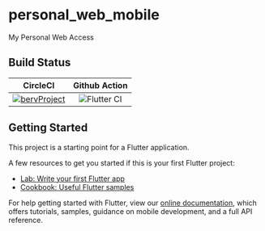 # personal_web_mobile

My Personal Web Access

## Build Status

| CircleCI | Github Action |
|:--------:|:-------------:|
| [![bervProject](https://circleci.com/gh/bervProject/flutter_my_personal_web.svg?style=svg)](https://circleci.com/gh/bervProject/flutter_my_personal_web) | ![Flutter CI](https://github.com/bervProject/flutter_my_personal_web/workflows/Flutter%20CI/badge.svg) |

## Getting Started

This project is a starting point for a Flutter application.

A few resources to get you started if this is your first Flutter project:

- [Lab: Write your first Flutter app](https://flutter.dev/docs/get-started/codelab)
- [Cookbook: Useful Flutter samples](https://flutter.dev/docs/cookbook)

For help getting started with Flutter, view our
[online documentation](https://flutter.dev/docs), which offers tutorials,
samples, guidance on mobile development, and a full API reference.
